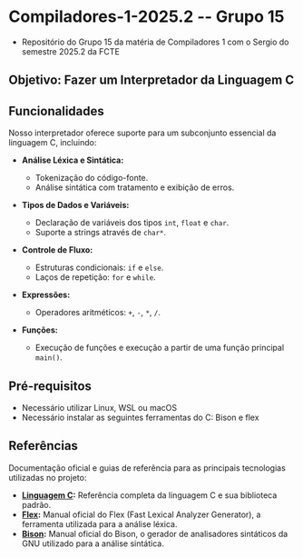 # Compiladores-1-2025.2 -- Grupo 15

- Repositório do Grupo 15 da matéria de Compiladores 1 com o Sergio do semestre 2025.2 da FCTE

## Objetivo: Fazer um Interpretador da Linguagem C

## Funcionalidades

Nosso interpretador oferece suporte para um subconjunto essencial da linguagem C, incluindo:

- **Análise Léxica e Sintática:**
  - Tokenização do código-fonte.
  - Análise sintática com tratamento e exibição de erros.

- **Tipos de Dados e Variáveis:**
  - Declaração de variáveis dos tipos `int`, `float` e `char`.
  - Suporte a strings através de `char*`.

- **Controle de Fluxo:**
  - Estruturas condicionais: `if` e `else`.
  - Laços de repetição: `for` e `while`.

- **Expressões:**
  - Operadores aritméticos: `+`, `-`, `*`, `/`.

- **Funções:**
  - Execução  de funções e execução a partir de uma função principal `main()`.


## Pré-requisitos

- Necessário utilizar Linux, WSL ou macOS
- Necessário instalar as seguintes ferramentas do C: Bison e flex

## Referências

Documentação oficial e guias de referência para as principais tecnologias utilizadas no projeto:

- **[Linguagem C](https://en.cppreference.com/w/c/language):** Referência completa da linguagem C e sua biblioteca padrão.
- **[Flex](https://westes.github.io/flex/manual/):** Manual oficial do Flex (Fast Lexical Analyzer Generator), a ferramenta utilizada para a análise léxica.
- **[Bison](https://www.gnu.org/software/bison/manual/):** Manual oficial do Bison, o gerador de analisadores sintáticos da GNU utilizado para a análise sintática.
